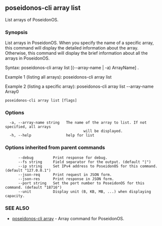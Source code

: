 ## poseidonos-cli array list

List arrays of PoseidonOS.

### Synopsis


List arrays in PoseidonOS. When you specify the name of a specific
array, this command will display the detailed information about 
the array. Otherwise, this command will display the brief information
about all the arrays in PoseidonOS. 

Syntax:
	poseidonos-cli array list [(--array-name | -a) ArrayName] .

Example 1 (listing all arrays): 
	poseidonos-cli array list

Example 2 (listing a specific array):
	poseidonos-cli array list --array-name Array0
          

```
poseidonos-cli array list [flags]
```

### Options

```
  -a, --array-name string   The name of the array to list. If not specified, all arrays
                            		will be displayed.
  -h, --help                help for list
```

### Options inherited from parent commands

```
      --debug         Print response for debug.
      --fs string     Field separator for the output. (default "|")
      --ip string     Set IPv4 address to PoseidonOS for this command. (default "127.0.0.1")
      --json-req      Print request in JSON form.
      --json-res      Print response in JSON form.
      --port string   Set the port number to PoseidonOS for this command. (default "18716")
      --unit          Display unit (B, KB, MB, ...) when displaying capacity.
```

### SEE ALSO

* [poseidonos-cli array](poseidonos-cli_array.md)	 - Array command for PoseidonOS.

